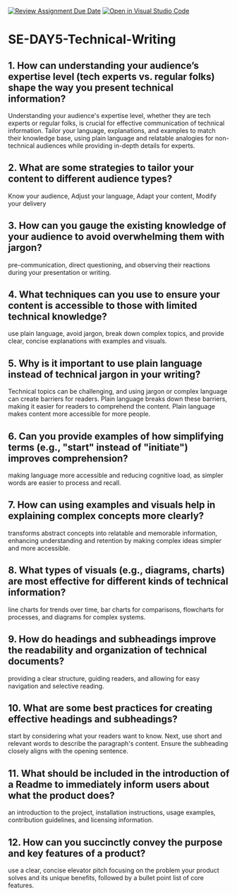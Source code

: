 [![Review Assignment Due Date](https://classroom.github.com/assets/deadline-readme-button-22041afd0340ce965d47ae6ef1cefeee28c7c493a6346c4f15d667ab976d596c.svg)](https://classroom.github.com/a/zsAR-pyY)
[![Open in Visual Studio Code](https://classroom.github.com/assets/open-in-vscode-2e0aaae1b6195c2367325f4f02e2d04e9abb55f0b24a779b69b11b9e10269abc.svg)](https://classroom.github.com/online_ide?assignment_repo_id=19020907&assignment_repo_type=AssignmentRepo)
# SE-DAY5-Technical-Writing
## 1. How can understanding your audience’s expertise level (tech experts vs. regular folks) shape the way you present technical information?
Understanding your audience's expertise level, whether they are tech experts or regular folks, is crucial for effective communication of technical information. Tailor your language, explanations, and examples to match their knowledge base, using plain language and relatable analogies for non-technical audiences while providing in-depth details for experts. 

## 2. What are some strategies to tailor your content to different audience types?
Know your audience, Adjust your language, Adapt your content, Modify your delivery

## 3. How can you gauge the existing knowledge of your audience to avoid overwhelming them with jargon?
pre-communication, direct questioning, and observing their reactions during your presentation or writing. 

## 4. What techniques can you use to ensure your content is accessible to those with limited technical knowledge?
use plain language, avoid jargon, break down complex topics, and provide clear, concise explanations with examples and visuals. 

## 5. Why is it important to use plain language instead of technical jargon in your writing?
Technical topics can be challenging, and using jargon or complex language can create barriers for readers. Plain language breaks down these barriers, making it easier for readers to comprehend the content. Plain language makes content more accessible for more people.

## 6. Can you provide examples of how simplifying terms (e.g., "start" instead of "initiate") improves comprehension?
making language more accessible and reducing cognitive load, as simpler words are easier to process and recall. 

## 7. How can using examples and visuals help in explaining complex concepts more clearly?
transforms abstract concepts into relatable and memorable information, enhancing understanding and retention by making complex ideas simpler and more accessible. 

## 8. What types of visuals (e.g., diagrams, charts) are most effective for different kinds of technical information?
line charts for trends over time, bar charts for comparisons, flowcharts for processes, and diagrams for complex systems. 

## 9. How do headings and subheadings improve the readability and organization of technical documents?
providing a clear structure, guiding readers, and allowing for easy navigation and selective reading. 

## 10. What are some best practices for creating effective headings and subheadings?
 start by considering what your readers want to know. Next, use short and relevant words to describe the paragraph's content. Ensure the subheading closely aligns with the opening sentence. 
 
## 11. What should be included in the introduction of a Readme to immediately inform users about what the product does?
an introduction to the project, installation instructions, usage examples, contribution guidelines, and licensing information. 

## 12. How can you succinctly convey the purpose and key features of a product?
 use a clear, concise elevator pitch focusing on the problem your product solves and its unique benefits, followed by a bullet point list of core features. 
